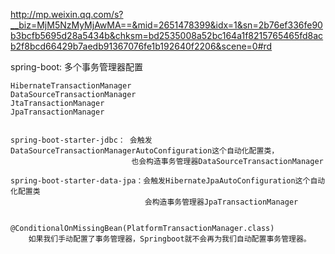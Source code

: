 http://mp.weixin.qq.com/s?__biz=MjM5NzMyMjAwMA==&mid=2651478399&idx=1&sn=2b76ef336fe90b3bcfb5695d28a5434b&chksm=bd2535008a52bc164a1f8215765465fd8acb2f8bcd66429b7aedb91367076fe1b192640f2206&scene=0#rd

spring-boot:
    多个事务管理器配置

    HibernateTransactionManager
    DataSourceTransactionManager
    JtaTransactionManager
    JpaTransactionManager


    spring-boot-starter-jdbc： 会触发DataSourceTransactionManagerAutoConfiguration这个自动化配置类，
                               也会构造事务管理器DataSourceTransactionManager

    spring-boot-starter-data-jpa：会触发HibernateJpaAutoConfiguration这个自动化配置类
                                  会构造事务管理器JpaTransactionManager


    @ConditionalOnMissingBean(PlatformTransactionManager.class)
        如果我们手动配置了事务管理器，Springboot就不会再为我们自动配置事务管理器。